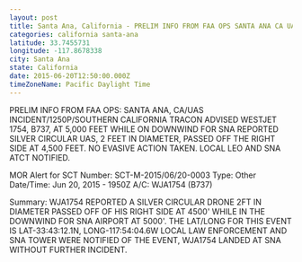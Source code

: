```yaml
---
layout: post
title: Santa Ana, California - PRELIM INFO FROM FAA OPS SANTA ANA CA UAS INCIDENT 1250P SOUTHERN CALIFORNIA TRACON ADVISED
categories: california santa-ana
latitude: 33.7455731
longitude: -117.8678338
city: Santa Ana
state: California
date: 2015-06-20T12:50:00.000Z
timeZoneName: Pacific Daylight Time
---
```


PRELIM INFO FROM FAA OPS: SANTA ANA, CA/UAS INCIDENT/1250P/SOUTHERN CALIFORNIA TRACON ADVISED WESTJET 1754, B737, AT 5,000 FEET WHILE ON DOWNWIND FOR SNA REPORTED SILVER CIRCULAR UAS, 2 FEET IN DIAMETER, PASSED OFF THE RIGHT SIDE AT 4,500 FEET. NO EVASIVE ACTION TAKEN. LOCAL LEO AND SNA ATCT NOTIFIED. 

MOR Alert for SCT
Number: SCT-M-2015/06/20-0003
Type: Other
Date/Time: Jun 20, 2015 - 1950Z
A/C: WJA1754 (B737)

Summary: WJA1754 REPORTED A SILVER CIRCULAR DRONE 2FT IN DIAMETER PASSED OFF OF HIS RIGHT SIDE AT 4500' WHILE IN THE DOWNWIND FOR SNA AIRPORT AT 5000'. THE LAT/LONG FOR THIS EVENT IS LAT-33:43:12.1N, LONG-117:54:04.6W LOCAL LAW ENFORCEMENT AND SNA TOWER WERE NOTIFIED OF THE EVENT, WJA1754 LANDED AT SNA WITHOUT FURTHER INCIDENT. 